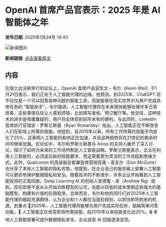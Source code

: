 # OpenAI 首席产品官表示：2025 年是 AI 智能体之年

**发布日期**: 2025年1月24号 14:43

![新闻图片](https://pic.chinaz.com/picmap/202405110933330041_0.jpg)

**新闻链接**: [点击查看原文](https://www.aibase.com/zh/news/14989)

## 内容

在瑞士达沃斯举行的论坛上，OpenAI 首席产品官凯文・韦尔（Kevin Weil）于1月21日表示，我们正处于人工智能代理的边缘。他预测，到2025年，ChatGPT 将不仅仅是一个可以回答各种问题的智能工具，而是能够在现实世界中为用户完成具体任务的 “智能助手”。韦尔强调，人工智能代理将在未来很快能够处理许多日常琐事，这些事情往往让人感到烦恼，比如填写表格、预订餐厅等。他坚信，这种技术的进步是毋庸置疑的，用户将会体验到前所未有的便利。与此同时，LinkedIn 首席执行官瑞安・罗斯兰斯基（Ryan Roslansky）指出，人工智能正在不断改变人们在职场上所需的技能。他提到，自2015年以来，所有工作所需的技能平均变化了25%，这表明人工智能的影响正在加速，并且这种趋势将在21世纪的剩余时间中继续加强。在论坛中，韦尔和罗斯兰斯基与 Axios 的主持人展开了深入讨论，探讨了如何为未来的工作场所制定人工智能战略。罗斯兰斯基表示，企业在利用人工智能时，必须适应新的技能要求，而这需要更为灵活的工作流程和思维方式。此外，Qualcomm 的高级副总裁兼首席营销官唐・麦圭尔（Don McGuire）也分享了本地人工智能的隐私优势。他提到，在企业自己的服务器上部署人工智能可以更好地保护数据隐私和安全。随着技术的不断进步，许多企业开始看到人工智能投资的正面回报，Deep Learning AI 的创始人安德鲁・吴（Andrew Ng）提到，现在即使不是从头开始训练模型的公司，也能以较低的成本使用这些强大的基础模型，构建有价值的应用程序。总体而言，韦尔和他的同行们对2025年人工智能代理的崛起充满期待，认为企业和个人都应当提前规划，以抓住即将到来的机遇。划重点:🌟2025年，人工智能代理将能够为用户完成实际任务，超越简单问答功能。💼 人工智能正在改变职场所需技能，自2015年以来技能变化达25%。🔒 本地人工智能部署可提升数据隐私安全，企业投资 AI 回报逐渐显现。
